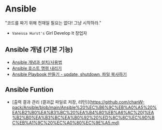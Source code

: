 # Ansible

"코드를 짜기 위해 천재일 필요는 없다! 그냥 시작하라."
- `Vanessa Hurst's`
Girl Develop It 창업자

## Ansible 개념 (기본 기능)

- [Ansible 개념과 설치/사용법](https://github.com/chanW-pack/Ansible/blob/main/1.%20%5BAnsible%5D%20%EC%95%A4%EC%84%9C%EB%B8%94(Ansible)%20%EA%B0%9C%EB%85%90%EA%B3%BC%20%EC%84%A4%EC%B9%98%EC%82%AC%EC%9A%A9%EB%B2%95%20(w%20Amazon%20Linux).md)
- [Ansible 호스트 명령 내리기](https://github.com/chanW-pack/Ansible/blob/main/2.%20%5BAnsible%5D%20%EC%95%A4%EC%84%9C%EB%B8%94(Ansible)%20%ED%98%B8%EC%8A%A4%ED%8A%B8%20%EB%AA%85%EB%A0%B9%20%EB%82%B4%EB%A6%AC%EA%B8%B0.md)
- [Ansible Playbook 만들기 - update, shutdown, 파일 복사하기](https://github.com/chanW-pack/Ansible/blob/main/3.%20%5BAnsible%5D%20%EC%95%A4%EC%84%9C%EB%B8%94(Ansible)%20Playbook%20%EB%A7%8C%EB%93%A4%EA%B8%B0%20-%20up%207d2d7ecdb3fd46c6a566465aa4e02b1e.md)

## Ansible Funtion

- [출력 결과 관리 (결과값 파일로 저장, 리턴)](https://github.com/chanW-pack/Ansible/blob/main/Ansible%20%EC%B6%9C%EB%A0%A5%20%EA%B2%B0%EA%B3%BC%20%EA%B4%80%EB%A6%AC%20(%EA%B2%B0%EA%B3%BC%EA%B0%92%20%ED%8C%8C%EC%9D%BC%EB%A1%9C%20%EC%A0%80%EC%9E%A5.md)
